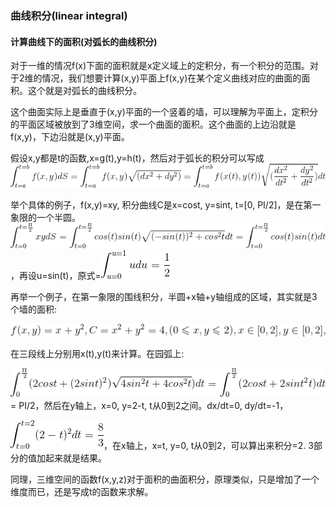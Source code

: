 ### 曲线积分(linear integral)

#### 计算曲线下的面积(对弧长的曲线积分)
对于一维的情况f(x)下面的面积就是x定义域上的定积分，有一个积分的范围。对于2维的情况，我们想要计算(x,y)平面上f(x,y)在某个定义曲线对应的曲面的面积。这个就是对弧长的曲线积分。

这个曲面实际上是垂直于(x,y)平面的一个竖着的墙，可以理解为平面上，定积分的平面区域被放到了3维空间，求一个曲面的面积。这个曲面的上边沿就是f(x,y)，下边沿就是(x,y)平面。

假设x,y都是t的函数,x=g(t),y=h(t)，然后对于弧长的积分可以写成 <img src="img/linearIntegral01.gif">

举个具体的例子，f(x,y)=xy, 积分曲线C是x=cost, y=sint, t=[0, PI/2]，是在第一象限的一个半圆。
<img src="img/linearIntegral02.gif">，再设u=sin(t)，原式=<img src="img/linearIntegral03.gif">

再举一个例子，在第一象限的围线积分，半圆+x轴+y轴组成的区域，其实就是3个墙的面积:

<img src="img/linearIntegral04.gif">

在三段线上分别用x(t),y(t)来计算。在园弧上:

<img src="img/linearIntegral05.gif"> = PI/2，然后在y轴上，x=0, y=2-t, t从0到2之间。dx/dt=0, dy/dt=-1，

<img src="img/linearIntegral06.gif">，在x轴上，x=t, y=0, t从0到2，可以算出来积分=2. 3部分的值加起来就是结果。

同理，三维空间的函数f(x,y,z)对于面积的曲面积分，原理类似，只是增加了一个维度而已，还是写成t的函数来求解。